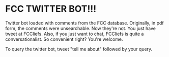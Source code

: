 FCC TWITTER BOT!!!
==========

Twitter bot loaded with comments from the FCC database. Originally, in pdf form, the comments were unsearchable. Now they're not. You just have tweet at FCCliefs. Also, if you just want to chat, FCCliefs is quite a conversationalist. So convenient right? You're welcome.

To query the twitter bot, tweet "tell me about" followed by your query.
